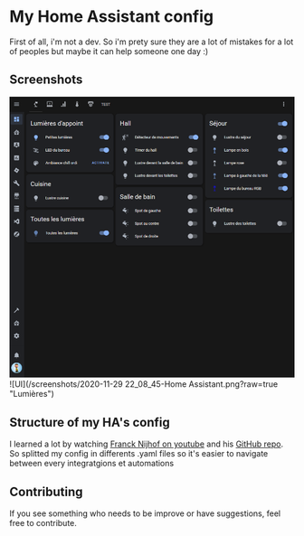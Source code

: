 # My Home Assistant config

First of all, i'm not a dev. So i'm prety sure they are a lot of mistakes for a lot of peoples but maybe it can help someone one day :)

## Screenshots

![Lumières](https://raw.githubusercontent.com/pasoad/home-assistant-config/main/screenshots/2020-11-29%2022_08_45-Home%20Assistant.png?token=ALFI7MQR37TPJ7ALCRXHYIS7YQOAK)
![UI](/screenshots/2020-11-29 22_08_45-Home Assistant.png?raw=true "Lumières")

## Structure of my HA's config

I learned a lot by watching [Franck Nijhof on youtube](https://www.youtube.com/user/Frenck) and his [GitHub repo](https://github.com/frenck/home-assistant-config). So splitted my config in differents .yaml files so it's easier to navigate between every integratgions et automations

## Contributing

If you see something who needs to be improve or have suggestions, feel free to contribute.
